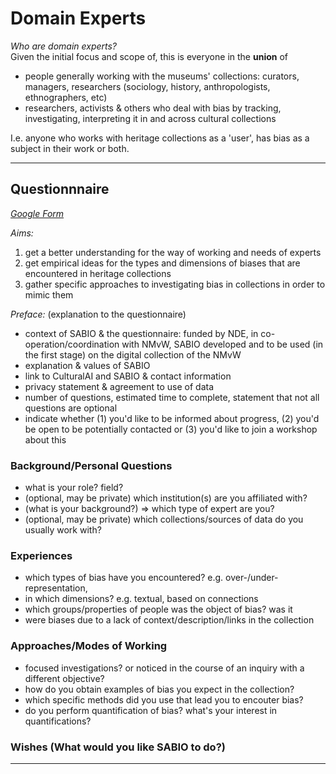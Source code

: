# Domain Experts

*Who are domain experts?*  
Given the initial focus and scope of, this is everyone in the **union** of

 - people generally working with the museums' collections: curators, managers, researchers (sociology, history, anthropologists, ethnographers, etc)
 - researchers, activists & others who deal with bias by tracking, investigating, interpreting it in and across cultural collections

I.e. anyone who works with heritage collections as a 'user', has bias as a subject in their work or both. 

---
## Questionnnaire

_[Google Form](https://docs.google.com/forms/d/1gmu8GyosOLTYaZYino83dh1-rQVNP1p2Bo6Thr1Dq2U)_


_Aims:_ 
  1. get a better understanding for the way of working and needs of experts
  2. get empirical ideas for the types and dimensions of biases that are encountered in heritage collections
  3. gather specific approaches to investigating bias in collections in order to mimic them

_Preface:_ (explanation to the questionnaire)

 - context of SABIO & the questionnaire: funded by NDE, in co-operation/coordination with NMvW, SABIO developed and to be used (in the first stage) on the digital collection of the NMvW
 - explanation & values of SABIO
 - link to CulturalAI and SABIO & contact information
 - privacy statement & agreement to use of data
 - number of questions, estimated time to complete, statement that not all questions are optional
 - indicate whether (1) you'd like to be informed about progress, (2) you'd be open to be potentially contacted or (3) you'd like to join a workshop about this



### Background/Personal Questions

 - what is your role? field? 
 - (optional, may be private) which institution(s) are you affiliated with?
 - (what is your background?) => which type of expert are you?
 - (optional, may be private) which collections/sources of data do you usually work with?



### Experiences

 - which types of bias have you encountered? e.g. over-/under-representation, 
 - in which dimensions? e.g. textual, based on connections 
 - which groups/properties of people was the object of bias? was it 
 - were biases due to a lack of context/description/links in the collection 




### Approaches/Modes of Working

 - focused investigations? or noticed in the course of an inquiry with a different objective?
 - how do you obtain examples of bias you expect in the collection?
 - which specific methods did you use that lead you to encouter bias?
 - do you perform quantification of bias? what's your interest in quantifications?


### Wishes (What would you like SABIO to do?)



---


